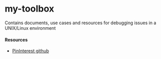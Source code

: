 # my-toolbox
Contains documents, use cases and resources for debugging issues in a UNIX/Linux environment

#### Resources
- [PinInterest github](https://github.com/pinterest)
